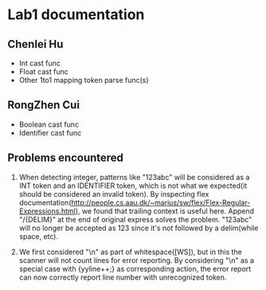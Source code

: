 # Lab1 documentation
## Chenlei Hu
- Int cast func
- Float cast func
- Other 1to1 mapping token parse func(s)
## RongZhen Cui
- Boolean cast func
- Identifier cast func

## Problems encountered
1. When detecting integer, patterns like "123abc" will be considered as a INT token and an IDENTIFIER token, which is not what we expected(it should be considered an invalid token). By inspecting flex documentation(http://people.cs.aau.dk/~marius/sw/flex/Flex-Regular-Expressions.html), we found that trailing context is useful here. Append "/{DELIM}" at the end of original express solves the problem. "123abc" will no longer be accepted as 123 since it's not followed by a delim(while space, etc).

2. We first considered "\n" as part of whitespace([WS]), but in this the scanner will not count lines for error reporting. By considering "\n" as a special case with {yyline++;} as corresponding action, the error report can now correctly report line number with unrecognized token.

